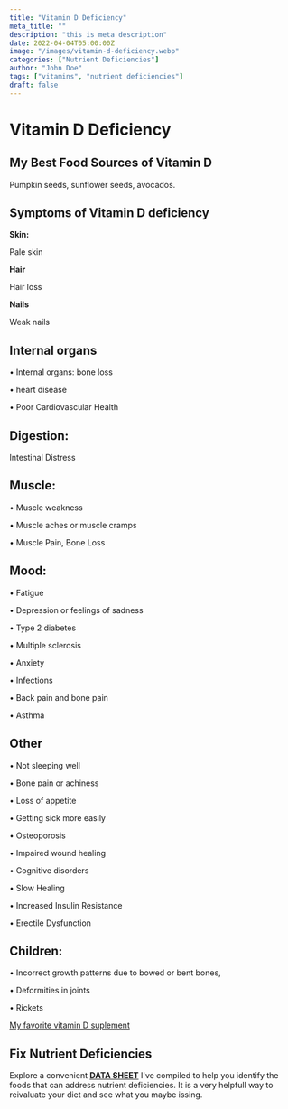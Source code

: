 ```yaml
---
title: "Vitamin D Deficiency"
meta_title: ""
description: "this is meta description"
date: 2022-04-04T05:00:00Z
image: "/images/vitamin-d-deficiency.webp"
categories: ["Nutrient Deficiencies"]
author: "John Doe"
tags: ["vitamins", "nutrient deficiencies"]
draft: false
---
```


 <h1>Vitamin D Deficiency</h1>
            <h2>My Best Food Sources of Vitamin D</h2>
          <p>Pumpkin seeds, sunflower seeds, avocados.</p>
<h2>Symptoms of Vitamin D deficiency</h2>
<p><b>Skin:</b></p> <p>Pale skin</p>
<p><b>Hair</b></p>
<p>Hair loss</p>
 <p><b>Nails</b></p>
 <p>Weak nails</p>
 <h2>Internal organs</h2>
<p>&bull; Internal organs: bone loss</p><p>&bull; heart disease</p>
<p>&bull; Poor Cardiovascular Health</p>

<h2>Digestion:</h2><p> Intestinal Distress</p>
<h2>Muscle:</h2> <p>&bull; Muscle weakness</p><p>&bull; Muscle aches or muscle cramps</p><p>&bull; Muscle Pain, Bone Loss</p>
<h2>Mood:</h2> <p>&bull; Fatigue</p><p>&bull; Depression or feelings of sadness</p><p>&bull;  Type 2 diabetes</p><p>&bull;  Multiple sclerosis</p><p>&bull; Anxiety</p><p>&bull; Infections</p><p>&bull; Back pain and bone pain</p><p>&bull; Asthma</p>
<h2>Other</h2>
 <p>&bull;  Not sleeping well</p><p>&bull;  Bone pain or achiness</p><p>&bull;  Loss of appetite</p><p>&bull;  Getting sick more easily</p><p>&bull;  Osteoporosis</p><p>&bull;  Impaired wound healing</p><p>&bull;  Cognitive disorders</p><p>&bull;  Slow Healing</p><p>&bull;  Increased Insulin Resistance</p><p>&bull;  Erectile Dysfunction</p>
<h2>Children:</h2> <p>&bull;  Incorrect growth patterns due to bowed or bent bones,</p><p>&bull;  Deformities in joints</p><p>&bull;  Rickets</p>
<p><a target="_blank" href="https://www.amazon.com/CYMBIOTIKA-Liposomal-Delivery-Enhanced-Absorption/dp/B085K1Y4CD/ref=sr_1_2_sspa?crid=1XCTA4ACCJBVA&amp;keywords=vitamin+d&amp;qid=1696640378&amp;sprefix=vitamin+d%252Caps%252C242&amp;sr=8-2-spons&amp;sp_csd=d2lkZ2V0TmFtZT1zcF9hdGY&amp;psc=1&_encoding=UTF8&tag=irinawink-20&linkCode=ur2&linkId=0c67bfd34d3832cd31948981618c8962&camp=1789&creative=9325">My favorite vitamin D suplement</a></p>
<h2>Fix Nutrient Deficiencies</h2><p>Explore a convenient <a title="fix nutritional deficiencies with a data sheet" href="../nutrients-in-healthy-foods.html"><b>DATA SHEET</b></a> I've compiled to help you identify the foods that can address nutrient deficiencies. It is a very helpfull way to reivaluate your diet and see what you maybe issing.</p>